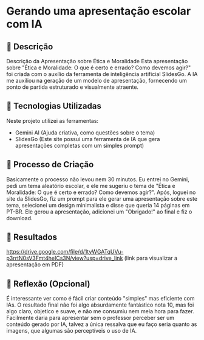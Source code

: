 # Gerando uma apresentação escolar com IA

## 📒 Descrição
Descrição da Apresentação sobre Ética e Moralidade
Esta apresentação sobre "Ética e Moralidade: O que é certo e errado? Como devemos agir?" foi criada com o auxílio da ferramenta de inteligência artificial SlidesGo. A IA me auxiliou na geração de um modelo de apresentação, fornecendo um ponto de partida estruturado e visualmente atraente.

## 🤖 Tecnologias Utilizadas
Neste projeto utilizei as ferramentas:
- Gemini AI (Ajuda criativa, como questões sobre o tema)
- SlidesGo (Este site possui uma ferramenta de IA que gera apresentações completas com um simples prompt)

## 🧐 Processo de Criação
Basicamente o processo não levou nem 30 minutos. Eu entrei no Gemini, pedi um tema aleatório escolar, e ele me sugeriu o tema de "Ética e Moralidade: O que é certo e errado? Como devemos agir?". Após, loguei no site da SlidesGo, fiz um prompt para ele gerar uma apresentação sobre este tema, selecionei um design minimalista e disse que queria 14 páginas em PT-BR. 
Ele gerou a apresentação, adicionei um "Obrigado!" ao final e fiz o download. 

## 🚀 Resultados
https://drive.google.com/file/d/1tyWGATqUVu-p3rrtN0sV3Fmt4heICs3N/view?usp=drive_link (link para visualizar a apresentação em PDF)

## 💭 Reflexão (Opcional)
É interessante ver como é fácil criar conteúdo "simples" mas eficiente com IAs. O resultado final não foi algo absurdamente fantástico nota 10, mas foi algo claro, objetico e suave, e não me consumiu nem meia hora para fazer. Facilmente daria para apresentar sem o professor perceber ser um conteúdo gerado por IA, talvez a única ressalva que eu faço seria quanto as imagens, que algumas são perceptíveis o uso de IA. 
